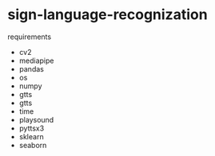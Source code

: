 # sign-language-recognization
requirements<br> 
      <ul><li> cv2
      <li> mediapipe 
      <li> pandas   
      <li> os
      <li> numpy  
      <li> gtts
      <li> gtts  
      <li> time
      <li> playsound  
      <li> pyttsx3
      <li> sklearn
      <li> seaborn
        
      
